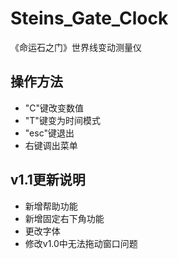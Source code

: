 # Steins_Gate_Clock
《命运石之门》世界线变动测量仪

## 操作方法
- "C"键改变数值
- "T"键变为时间模式
- "esc"键退出
- 右键调出菜单
## v1.1更新说明
- 新增帮助功能
- 新增固定右下角功能
- 更改字体
- 修改v1.0中无法拖动窗口问题

